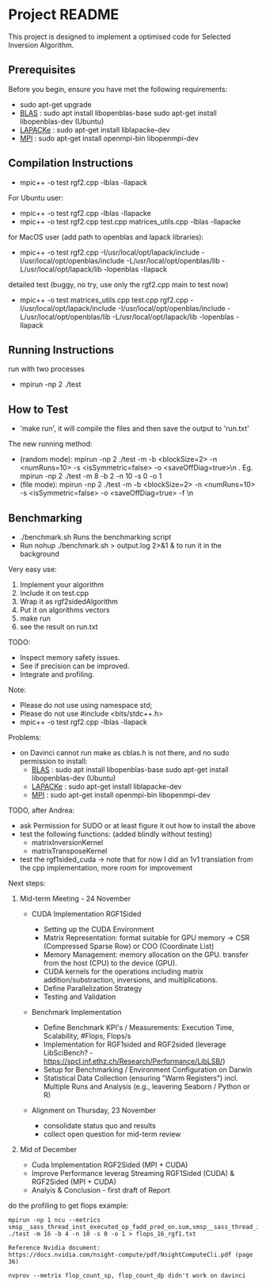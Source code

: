 # Project README

This project is designed to implement a optimised code for Selected Inversion Algorithm.

## Prerequisites

Before you begin, ensure you have met the following requirements:

- sudo apt-get upgrade
- [BLAS](#blas) :   sudo apt install libopenblas-base 
                    sudo apt-get install libopenblas-dev (Ubuntu)
- [LAPACKe](#lapacke) : sudo apt-get install liblapacke-dev
- [MPI](#mpi) : sudo apt-get install openmpi-bin libopenmpi-dev

## Compilation Instructions
- mpic++ -o test rgf2.cpp -lblas -llapack 

For Ubuntu user:
- mpic++ -o test rgf2.cpp -lblas -llapacke
- mpic++ -o test rgf2.cpp test.cpp matrices_utils.cpp -lblas -llapacke


for MacOS user (add path to openblas and lapack libraries):
- mpic++ -o test rgf2.cpp -I/usr/local/opt/lapack/include -I/usr/local/opt/openblas/include  -L/usr/local/opt/openblas/lib -L/usr/local/opt/lapack/lib -lopenblas -llapack

detailed test (buggy, no try, use only the rgf2.cpp main to test now)
- mpic++ -o test matrices_utils.cpp test.cpp rgf2.cpp -I/usr/local/opt/lapack/include -I/usr/local/opt/openblas/include  -L/usr/local/opt/openblas/lib -L/usr/local/opt/lapack/lib -lopenblas -llapack

## Running Instructions
run with two processes
-  mpirun -np 2 ./test


## How to Test
- 'make run', it will compile the files and then save the output to 'run.txt'

The new running method:
- (random mode): mpirun -np 2 ./test -m <matrixSize> -b <blockSize=2> -n <numRuns=10> -s <isSymmetric=false> -o <saveOffDiag=true>\n . Eg. mpirun -np 2 ./test -m 8 -b 2 -n 10 -s 0 -o 1
- (file mode): mpirun -np 2 ./test -m <matrixSize> -b <blockSize=2> -n <numRuns=10> -s <isSymmetric=false> -o <saveOffDiag=true> -f <inputPath>\n

## Benchmarking
- ./benchmark.sh Runs the benchmarking script
- Run nohup ./benchmark.sh > output.log 2>&1 & to run it in the background

Very easy use:
1. Implement your algorithm
2. Include it on test.cpp
3. Wrap it as rgf2sidedAlgorithm
4. Put it on algorithms vectors
5. make run 
6. see the result on run.txt
   

TODO:
- Inspect memory safety issues.
- See if precision can be improved.
- Integrate and profiling.

Note:
- Please do not use using namespace std;
- Please do not use #include <bits/stdc++.h>
- mpic++ -o test rgf2.cpp -lblas -llapack

Problems:
- on Davinci cannot run make as cblas.h is not there, and no sudo permission to install:
  - [BLAS](#blas) :   sudo apt install libopenblas-base 
                      sudo apt-get install libopenblas-dev (Ubuntu)
  - [LAPACKe](#lapacke) : sudo apt-get install liblapacke-dev
  - [MPI](#mpi) : sudo apt-get install openmpi-bin libopenmpi-dev

TODO, after Andrea:
  - ask Permission for SUDO or at least figure it out how to install the above
  - test the following functions: (added blindly without testing)
    - matrixInversionKernel
    - matrixTransposeKernel
  - test the rgf1sided_cuda  -> note that for now I did an 1v1 translation from the cpp implementation, more room for improvement

Next steps:
1. Mid-term Meeting - 24 November
   - CUDA Implementation RGF1Sided
     + Setting up the CUDA Environment
     + Matrix Representation: format suitable for GPU memory -> CSR (Compressed Sparse Row) or COO (Coordinate List) 
     + Memory Management: memory allocation on the GPU. transfer from the host (CPU) to the device (GPU).
     + CUDA kernels for the operations including matrix addition/substraction, inversions, and multiplications.
     + Define Parallelization Strategy
     + Testing and Validation
       
   - Benchmark Implementation
     + Define Benchmark KPI's / Measurements: Execution Time, Scalability, #Flops, Flops/s
     + Implementation for RGF1sided and RGF2sided (leverage LibSciBench? - https://spcl.inf.ethz.ch/Research/Performance/LibLSB/)
     + Setup for Benchmarking / Environment Configuration on Darwin
     + Statistical Data Collection (ensuring "Warm Registers") incl. Multiple Runs and Analysis (e.g., leavering Seaborn / Python or R)
    
   - Alignment on Thursday, 23 November
      + consolidate status quo and results
      + collect open question for mid-term review
        
2. Mid of December
   - Cuda Implementation RGF2Sided (MPI + CUDA)
   - Improve Performance leverag Streaming RGF1Sided (CUDA) & RGF2Sided (MPI + CUDA)
   - Analyis & Conclusion - first draft of Report

do the profiling to get flops
example:
```
mpirun -np 1 ncu --metrics smsp__sass_thread_inst_executed_op_fadd_pred_on.sum,smsp__sass_thread_inst_executed_op_fmul_pred_on.sum,smsp__sass_thread_inst_executed_op_ffma_pred_on.sum ./test -m 16 -b 4 -n 10 -s 0 -o 1 > flops_16_rgf1.txt 

Reference Nvidia document:
https://docs.nvidia.com/nsight-compute/pdf/NsightComputeCli.pdf (page 36)

nvprov --metrix flop_count_sp, flop_count_dp didn't work on davinci

``` 

